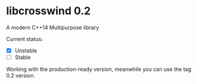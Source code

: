 # libcrosswind 0.2
A modern C++14 Multipurpose library

Current status: 

- [x] Unstable
- [ ] Stable

Working with the production-ready version, meanwhile you can use the tag 0.2 version.